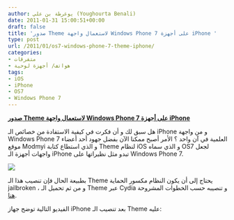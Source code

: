 ```yaml
---
author: يوغرطة بن علي (Youghourta Benali)
date: 2011-01-31 15:00:51+00:00
draft: false
title: 'صدور Theme لاستعمال واجهة Windows Phone 7 على أجهزة iPhone '
type: post
url: /2011/01/os7-windows-phone-7-theme-iphone/
categories:
- متفرقات
- هواتف/ أجهزة لوحية
tags:
- iOS
- iPhone
- OS7
- Windows Phone 7
---
```


**[صدور Theme لاستعمال واجهة Windows Phone 7 على أجهزة iPhone ](https://www.it-scoop.com/2011/01/os7-windows-phone-7-theme-iphone)**


هل سبق لك و أن فكرت في كيفية الاستفادة من خصائص الـ iPhone و من واجهة Windows Phone 7 العلمية في آن واحد ؟ الأمر أصبح ممكنا الآن بفضل جهود أحد أعضاء موقع Modmyi و الذي استطاع كتابة Theme لنظام iOS و الذي سماه OS7 لجعل واجهات أجهزة الـ iPhone تبدو مثل نظيراتها على Windows Phone 7.

[![](https://www.it-scoop.com/wp-content/uploads/2011/01/theme-windows-phone-7-pour-iphone-os7.png)
](https://www.it-scoop.com/2011/01/os7-windows-phone-7-theme-iphone/)



بطبيعة الحال فإن تنصيب هذا الـ Theme يحتاج إلى أن يكون النظام مكسور الحماية jailbroken ، و من ثم تحميل الـ Theme عبر Cydia و تنصيبه حسب الخطوات المشروحة [هنا](http://modmyi.com/forums/iphone-4-new-skins-themes-launches/747507-preview-os7-w-live-tiles.html).

الفيديو التالية توضح جهاز iPhone بعد تنصيب الـ Theme عليه:

<!-- more -->



<object classid="clsid:d27cdb6e-ae6d-11cf-96b8-444553540000" width="480" codebase="http://download.macromedia.com/pub/shockwave/cabs/flash/swflash.cab#version=6,0,40,0" height="385"><embed src="http://www.youtube.com/v/TgvBnUNDDFM?fs=1&hl=fr_FR&rel=0" allowscriptaccess="always" height="385" width="480" allowfullscreen="true" type="application/x-shockwave-flash"></embed></object>
